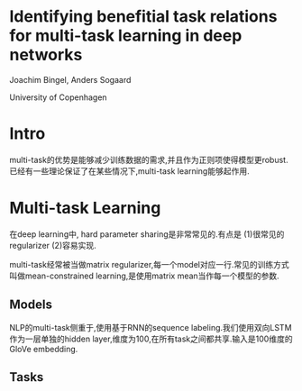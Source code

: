 # Identifying benefitial task relations for multi-task learning in deep networks

Joachim Bingel, Anders Sogaard

University of Copenhagen

# Intro

multi-task的优势是能够减少训练数据的需求,并且作为正则项使得模型更robust.已经有一些理论保证了在某些情况下,multi-task learning能够起作用.

# Multi-task Learning

在deep learning中, hard parameter sharing是非常常见的.有点是 (1)很常见的regularizer (2)容易实现.

multi-task经常被当做matrix regularizer,每一个model对应一行.常见的训练方式叫做mean-constrained learning,是使用matrix mean当作每一个模型的参数.

## Models

NLP的multi-task侧重于,使用基于RNN的sequence labeling.我们使用双向LSTM作为一层单独的hidden layer,维度为100,在所有task之间都共享.输入是100维度的GloVe embedding.

## Tasks